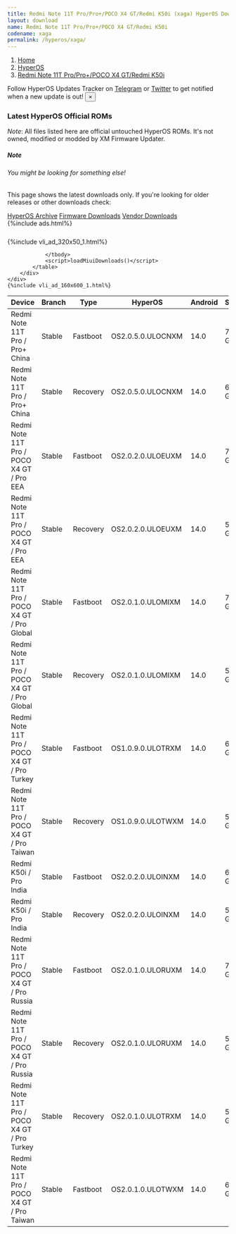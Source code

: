 ```yaml
---
title: Redmi Note 11T Pro/Pro+/POCO X4 GT/Redmi K50i (xaga) HyperOS Downloads
layout: download
name: Redmi Note 11T Pro/Pro+/POCO X4 GT/Redmi K50i
codename: xaga
permalink: /hyperos/xaga/
---
```

<nav aria-label="breadcrumb">
    <ol class="breadcrumb">
        <li class="breadcrumb-item"><a href="/">Home</a></li>
        <li class="breadcrumb-item"><a href="/hyperos/">HyperOS</a></li>
        <li class="breadcrumb-item active" aria-current="page"><a href="/hyperos/xaga/">Redmi Note 11T Pro/Pro+/POCO X4 GT/Redmi K50i</a></li>
    </ol>
</nav>
<div class="alert alert-primary alert-dismissible fade show" role="alert">
    Follow HyperOS Updates Tracker on <a href="https://t.me/MIUIUpdatesTracker" class="alert-link">Telegram</a>
     or <a href="https://twitter.com/MiFwUpdater" class="alert-link">Twitter</a> to get notified when a new update is out!
    <button type="button" class="close" data-dismiss="alert" aria-label="Close">
        <span aria-hidden="true">&times;</span>
    </button>
</div>

### Latest HyperOS Official ROMs
*Note*: All files listed here are official untouched HyperOS ROMs. It's not owned, modified or modded by XM Firmware Updater.
<div class="card">
  <div class="card-body">
    <h5 class="card-title">Note</h5>
    <h6 class="card-subtitle mb-2 text-muted">You might be looking for something else!</h6>
    <p class="card-text">This page shows the latest downloads only.
     If you're looking for older releases or other downloads check:</p>
    <a href="/archive/hyperos/xaga/" class="card-link">HyperOS Archive</a>
    <a href="/firmware/xaga/" class="card-link">Firmware Downloads</a>
    <a href="/vendor/xaga/" class="card-link">Vendor Downloads</a>
  </div>
</div>
{%include ads.html%}
<div class="row justify-content-center">
    <div class="col-10">
        <div class="table-responsive-md" style="margin-top: 25px;">
            {%include vli_ad_320x50_1.html%}
            <table id="miui" class="display dt-responsive nowrap compact table table-striped table-hover table-sm">
                <thead class="thead-dark">
                    <tr>
                        <th data-ref="device">Device</th>
                        <th data-ref="branch">Branch</th>
                        <th data-ref="type">Type</th>
                        <th data-ref="miui">HyperOS</th>
                        <th data-ref="android">Android</th>
                        <th data-ref="size">Size</th>
                        <th data-ref="size">Date</th>
                        <th data-ref="link">Link</th>
                    </tr>
                </thead>
                <tbody>
                <tr><td>Redmi Note 11T Pro / Pro+ China</td><td>Stable</td><td>Fastboot</td><td>OS2.0.5.0.ULOCNXM</td><td>14.0</td><td>7.3 GB</td><td>2025-04-29</td><td><a href="/hyperos/xaga/stable/OS2.0.5.0.ULOCNXM/">Download</a></td></tr>
<tr><td>Redmi Note 11T Pro / Pro+ China</td><td>Stable</td><td>Recovery</td><td>OS2.0.5.0.ULOCNXM</td><td>14.0</td><td>6.2 GB</td><td>2025-05-09</td><td><a href="/hyperos/xaga/stable/OS2.0.5.0.ULOCNXM/">Download</a></td></tr>
<tr><td>Redmi Note 11T Pro / POCO X4 GT / Pro EEA</td><td>Stable</td><td>Fastboot</td><td>OS2.0.2.0.ULOEUXM</td><td>14.0</td><td>7.1 GB</td><td>2025-04-09</td><td><a href="/hyperos/xaga/stable/OS2.0.2.0.ULOEUXM/">Download</a></td></tr>
<tr><td>Redmi Note 11T Pro / POCO X4 GT / Pro EEA</td><td>Stable</td><td>Recovery</td><td>OS2.0.2.0.ULOEUXM</td><td>14.0</td><td>5.6 GB</td><td>2025-04-17</td><td><a href="/hyperos/xaga/stable/OS2.0.2.0.ULOEUXM/">Download</a></td></tr>
<tr><td>Redmi Note 11T Pro / POCO X4 GT / Pro Global</td><td>Stable</td><td>Fastboot</td><td>OS2.0.1.0.ULOMIXM</td><td>14.0</td><td>7.4 GB</td><td>2025-04-09</td><td><a href="/hyperos/xaga/stable/OS2.0.1.0.ULOMIXM/">Download</a></td></tr>
<tr><td>Redmi Note 11T Pro / POCO X4 GT / Pro Global</td><td>Stable</td><td>Recovery</td><td>OS2.0.1.0.ULOMIXM</td><td>14.0</td><td>5.6 GB</td><td>2025-04-17</td><td><a href="/hyperos/xaga/stable/OS2.0.1.0.ULOMIXM/">Download</a></td></tr>
<tr><td>Redmi Note 11T Pro / POCO X4 GT / Pro Turkey</td><td>Stable</td><td>Fastboot</td><td>OS1.0.9.0.ULOTRXM</td><td>14.0</td><td>6.8 GB</td><td>2025-03-26</td><td><a href="/hyperos/xaga/stable/OS1.0.9.0.ULOTRXM/">Download</a></td></tr>
<tr><td>Redmi Note 11T Pro / POCO X4 GT / Pro Taiwan</td><td>Stable</td><td>Recovery</td><td>OS1.0.9.0.ULOTWXM</td><td>14.0</td><td>5.2 GB</td><td>2025-04-10</td><td><a href="/hyperos/xaga/stable/OS1.0.9.0.ULOTWXM/">Download</a></td></tr>
<tr><td>Redmi K50i / Pro India</td><td>Stable</td><td>Fastboot</td><td>OS2.0.2.0.ULOINXM</td><td>14.0</td><td>6.6 GB</td><td>2025-05-09</td><td><a href="/hyperos/xaga/stable/OS2.0.2.0.ULOINXM/">Download</a></td></tr>
<tr><td>Redmi K50i / Pro India</td><td>Stable</td><td>Recovery</td><td>OS2.0.2.0.ULOINXM</td><td>14.0</td><td>5.5 GB</td><td>2025-05-14</td><td><a href="/hyperos/xaga/stable/OS2.0.2.0.ULOINXM/">Download</a></td></tr>
<tr><td>Redmi Note 11T Pro / POCO X4 GT / Pro Russia</td><td>Stable</td><td>Fastboot</td><td>OS2.0.1.0.ULORUXM</td><td>14.0</td><td>7.1 GB</td><td>2025-04-17</td><td><a href="/hyperos/xaga/stable/OS2.0.1.0.ULORUXM/">Download</a></td></tr>
<tr><td>Redmi Note 11T Pro / POCO X4 GT / Pro Russia</td><td>Stable</td><td>Recovery</td><td>OS2.0.1.0.ULORUXM</td><td>14.0</td><td>5.5 GB</td><td>2025-05-07</td><td><a href="/hyperos/xaga/stable/OS2.0.1.0.ULORUXM/">Download</a></td></tr>
<tr><td>Redmi Note 11T Pro / POCO X4 GT / Pro Turkey</td><td>Stable</td><td>Recovery</td><td>OS2.0.1.0.ULOTRXM</td><td>14.0</td><td>5.5 GB</td><td>2025-05-07</td><td><a href="/hyperos/xaga/stable/OS2.0.1.0.ULOTRXM/">Download</a></td></tr>
<tr><td>Redmi Note 11T Pro / POCO X4 GT / Pro Taiwan</td><td>Stable</td><td>Fastboot</td><td>OS2.0.1.0.ULOTWXM</td><td>14.0</td><td>6.8 GB</td><td>2025-04-17</td><td><a href="/hyperos/xaga/stable/OS2.0.1.0.ULOTWXM/">Download</a></td></tr>

                </tbody>
                <script>loadMiuiDownloads()</script>
            </table>
        </div>
    </div>
    {%include vli_ad_160x600_1.html%}
</div>
